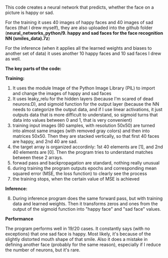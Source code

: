 This code creates a neural network that predicts, whether the face on a picture is happy or sad.

For the training it uses 40 images of happy faces and 40 images of sad faces (that I drew myself), they are also uploaded into the github folder (**neural_networks_python/9. happy and sad faces for the face recognition NN (smiles_data).7z**)

For the inference (when it applies all the learned weights and biases to another set of data) it uses another 10 happy faces and 10 sad faces I drew as well.

**The key parts of the code:**

**Training:**
1) It uses the module Image of the Python Image Library (PIL) to import and change the images of happy and sad faces
2) It uses leaky_relu for the hidden layers (because I'm scared of dead neurons:D), and sigmoid function for the output layer (because the NN needs to categorize the output data, and if I use linear activations, it just outputs data that is more difficult to understand, so sigmoid turns that data into values between 0 and 1, that is very convenient)
3) training input images (80 samples, with resolution 50x50) are turned into almost same images (with removed gray colors) and then into matrices 50x50. Then they are stacked vertically, so that first 40 faces are happy, and 2nd 40 are sad.
4) the target array is organized accordinly: 1st 40 elements are [1], and 2nd 40 elements are [0]. Then the program tries to understand matches between these 2 arrays.
5) forwad pass and backpropagation are standard, nothing really unusual
6) during training the program outputs epochs and corresponding mean squared error (MSE, the loss function) to clearly see the process
7) the training stops, when the certain value of MSE is achieved

**Inference:**

8) During inference program does the same forward pass, but with training data and learned weights. Then it transforms zeros and ones from the output of the sigmoid function into "happy face" and "sad face" values.

**Performance**

The program performs well in 19/20 cases. It constantly says (with no exceptions) that one sad face is happy. Most likely, it's because of the slightly distorted mouth shape of that smile. Also it does a mistake in defining another face (probably for the same reason), especially if I reduce the number of neurons, but it's rare.
